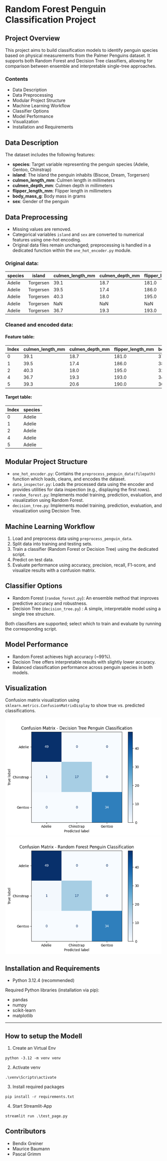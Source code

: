 # Random Forest Penguin Classification Project

## Project Overview

This project aims to build classification models to identify penguin species based on physical measurements from the Palmer Penguins dataset. It supports both Random Forest and Decision Tree classifiers, allowing for comparison between ensemble and interpretable single-tree approaches.

### Contents

- Data Description
- Data Preprocessing
- Modular Project Structure
- Machine Learning Workflow
- Classifier Options
- Model Performance
- Visualization
- Installation and Requirements

## Data Description

The dataset includes the following features:

- **species**: Target variable representing the penguin species (Adelie, Gentoo, Chinstrap)
- **island**: The island the penguin inhabits (Biscoe, Dream, Torgersen)
- **culmen_length_mm**: Culmen length in millimeters
- **culmen_depth_mm**: Culmen depth in millimeters
- **flipper_length_mm**: Flipper length in millimeters
- **body_mass_g**: Body mass in grams
- **sex**: Gender of the penguin

## Data Preprocessing

- Missing values are removed.
- Categorical variables `island` and `sex` are converted to numerical features using one-hot encoding.
- Original data files remain unchanged; preprocessing is handled in a dedicated function within the `one_hot_encoder.py` module.

### Original data:

|species|island|culmen_length_mm|culmen_depth_mm|flipper_length_mm|body_mass_g|sex|
|--|--|--|--|--|--|--|
|Adelie|Torgersen|39.1|18.7|181.0|3750.0|MALE|
|Adelie|Torgersen|39.5|17.4|186.0|3800.0|FEMALE|
|Adelie|Torgersen|40.3|18.0|195.0|3250.0|FEMALE|
|Adelie|Torgersen|NaN|NaN|NaN|NaN|NaN|
|Adelie|Torgersen|36.7|19.3|193.0|3450.0|FEMALE|

### Cleaned and encoded data:

#### Feature table:

|Index|culmen_length_mm|culmen_depth_mm|flipper_length_mm|body_mass_g|island_Biscoe|island_Dream|island_Torgersen|sex_.|sex_FEMALE|sex_MALE|
|--|--|--|--|--|--|--|--|--|--|--|
|0|39.1|18.7|181.0|3750.0|False|False|True|False|False|True|
|1|39.5|17.4|186.0|3800.0|False|False|True|False|True|False|
|2|40.3|18.0|195.0|3250.0|False|False|True|False|True|False|
|4|36.7|19.3|193.0|3450.0|False|False|True|False|True|False|
|5|39.3|20.6|190.0|3650.0|False|False|True|False|False|True|

#### Target table:

|Index|species|
|--|--|
|0|Adelie|
|1|Adelie|
|2|Adelie|
|4|Adelie|
|5|Adelie|

## Modular Project Structure

- `one_hot_encoder.py`: Contains the `preprocess_penguin_data(filepath)` function which loads, cleans, and encodes the dataset.
- `data_inspector.py`: Loads the processed data using the encoder and provides utilities for data inspection (e.g., displaying the first rows).
- `random_forest.py`: Implements model training, prediction, evaluation, and visualization using Random Forest.
- `decision_tree.py`: Implements model training, prediction, evaluation, and visualization using Decision Tree.

## Machine Learning Workflow

1. Load and preprocess data using `preprocess_penguin_data`.
2. Split data into training and testing sets.
3. Train a classifier (Random Forest or Decision Tree) using the dedicated script.
4. Predict on test data.
5. Evaluate performance using accuracy, precision, recall, F1-score, and visualize results with a confusion matrix.

## Classifier Options

- Random Forest (`random_forest.py`): An ensemble method that improves predictive accuracy and robustness.
- Decision Tree (`decision_tree.py`) : A simple, interpretable model using a single tree structure.

Both classifiers are supported; select which to train and evaluate by running the corresponding script.

## Model Performance

- Random Forest achieves high accuracy (~99%).
- Decision Tree offers interpretable results with slightly lower accuracy.
- Balanced classification performance across penguin species in both models.

## Visualization

Confusion matrix visualization using `sklearn.metrics.ConfusionMatrixDisplay` to show true vs. predicted classifications.

![Penguin Dataset Preview](results_confusion_matrix_decision_tree.png)
![Penguin Dataset Preview](results_confusion_matrix_random_forrest.png)

## Installation and Requirements

- Python 3.12.4 (recommended)

Required Python libraries (installation via pip):

- pandas
- numpy
- scikit-learn
- matplotlib

---
## How to setup the Modell
1. Create an Virtual Env

``
python -3.12 -m venv venv
``

2. Activate venv

``
.\venv\Scripts\activate
``

3. Install required packages

``
pip install -r requirements.txt
``

4. Start Streamlit-App

``
streamlit run .\test_page.py
``

## Contributors

- Bendix Greiner
- Maurice Baumann
- Pascal Grimm
